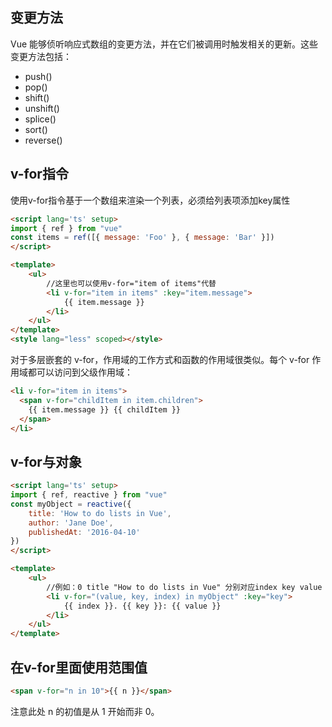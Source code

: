 ## 变更方法
Vue 能够侦听响应式数组的变更方法，并在它们被调用时触发相关的更新。这些变更方法包括：
- push()
- pop()
- shift()
- unshift()
- splice()
- sort()
- reverse()
## v-for指令
使用v-for指令基于一个数组来渲染一个列表，必须给列表项添加key属性
```html
<script lang='ts' setup>
import { ref } from "vue"
const items = ref([{ message: 'Foo' }, { message: 'Bar' }])
</script>

<template>
	<ul>
        //这里也可以使用v-for="item of items"代替
		<li v-for="item in items" :key="item.message">
			{{ item.message }}
		</li>
	</ul>
</template>
<style lang="less" scoped></style>
```
对于多层嵌套的 v-for，作用域的工作方式和函数的作用域很类似。每个 v-for 作用域都可以访问到父级作用域：
```html
<li v-for="item in items">
  <span v-for="childItem in item.children">
    {{ item.message }} {{ childItem }}
  </span>
</li>
```
## v-for与对象
```html
<script lang='ts' setup>
import { ref, reactive } from "vue"
const myObject = reactive({
	title: 'How to do lists in Vue',
	author: 'Jane Doe',
	publishedAt: '2016-04-10'
})
</script>

<template>
	<ul>
        //例如：0 title "How to do lists in Vue" 分别对应index key value
		<li v-for="(value, key, index) in myObject" :key="key">
			{{ index }}. {{ key }}: {{ value }}
		</li>
	</ul>
</template>
```
## 在v-for里面使用范围值
```html
<span v-for="n in 10">{{ n }}</span>
```
注意此处 n 的初值是从 1 开始而非 0。
## <template>上的v-for
## v-if和v-for
同时使用v-if和v-for是不推荐的,当它们同时出现在同一个节点上的时候，v-if 比 v-for 的优先级更高。这意味着 v-if 的条件将无法访问到 v-for 作用域内定义的变量别名
- 不推荐写法
```html
<li v-for="todo in todos" v-if="!todo.isComplete">
  {{ todo.name }}
</li>
```

- 推荐写法
```html
<template v-for="todo in todos">
  <li v-if="!todo.isComplete">
    {{ todo.name }}
  </li>
</template>
```